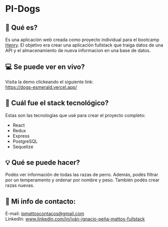 # PI-Dogs
 
## 🤔 Qué es?
Es una aplicación web creada como proyecto individual para el bootcamp <a href="https://soyhenry.com/">Henry</a>. El objetivo era crear una aplicación fullstack que traiga datos de una API y el almacenamiento de nueva informacion en una base de datos.
 
## 💻 Se puede ver en vivo?
Visita la demo clickeando el siguiente link:\
https://dogs-esmerald.vercel.app/
 
## 🧱 Cuál fue el stack tecnológico? 
Estas son las tecnologías que usé para crear el proyecto completo:
- React
- Redux
- Express
- PostgreSQL
- Sequelize
 
## 💡 Qué se puede hacer?
Podés ver información de todas las razas de perro. Además, podés filtrar por un temperamento y ordenar por nombre y peso. También podés crear razas nuevas.
 
## 💬 Mi info de contacto:
E-mail: ipmattoscontacos@gmail.com\
LinkedIn: www.linkedin.com/in/iván-ignacio-peña-mattos-fullstack
